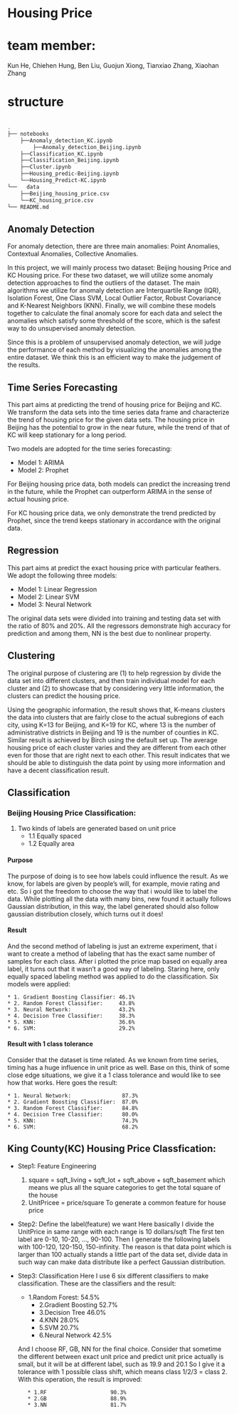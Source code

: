 # Housing Price
# team member:
Kun He, Chiehen Hung, Ben Liu, Guojun Xiong, Tianxiao Zhang, Xiaohan Zhang

# structure

```bash

.
├── notebooks
	├──Anomaly_detection_KC.ipynb
     	├──Anomaly_detection_Beijing.ipynb
	├──Classification_KC.ipynb
	├──Classification_Beijing.ipynb
	├──Cluster.ipynb
	├──Housing_predic-Beijing.ipynb
	└──Housing_Predict-KC.ipynb
└──   data
	├──Beijing_housing_price.csv
	└──KC_housing_price.csv
└── README.md
```

## Anomaly Detection

For anomaly detection, there are three main anomalies: Point Anomalies, Contextual Anomalies, Collective Anomalies.

In this project, we will mainly process two dataset: Beijing housing Price and KC Housing price. For these two dataset, we will utilize some anomaly detection approaches to find the outliers of the dataset. The main algorithms we utilize for anomaly detection are Interquartile Range (IQR), Isolation Forest, One Class SVM, Local Outlier Factor, Robust Covariance and K-Nearest Neighbors (KNN). Finally, we will combine these models together to calculate the final anomaly score for each data and select the anomalies which satisfy some threshold of the score, which is the safest way to do unsupervised anomaly detection.

Since this is a problem of unsupervised anomaly detection, we will judge the performance of each method by visualizing the anomalies among the entire dataset. We think this is an efficient way to make the judgement of the results.

## Time Series Forecasting

This part aims at predicting the trend of housing price for Beijing and KC. We transform the data sets into the time series data frame and characterize the trend of housing price for the given data sets.  The housing price in Beijing has the potential to grow in the near future, while the trend of that of KC will keep stationary for a long period.

Two models are adopted for the time series forecasting: 

* Model 1: ARIMA
* Model 2: Prophet 


For Beijing housing price data, both models can predict the increasing trend in the future, while the Prophet can outperform ARIMA in the sense of actual housing price.

For KC housing price data, we only demonstrate the trend predicted by Prophet, since the trend keeps stationary  in accordance with the original data. 

## Regression

This part aims at predict the exact housing price with particular feathers. We adopt the following three models:

* Model 1: Linear Regression
* Model 2: Linear SVM
* Model 3: Neural Network

The original data sets were divided into training and testing data set with the ratio of 80% and 20%. All the regressors demonstrate high accuracy for prediction and among them, NN is the best due to nonlinear property.

## Clustering

The original purpose of clustering are (1) to help regression by divide the data set into different clusters, and then train individual model for each cluster  and (2) to showcase that by considering very little information, the clusters can predict the housing price. 

Using the geographic information, the result shows that,  K-means clusters the data into clusters that are fairly close to the actual subregions of each city, using K=13 for Beijing, and K=19 for KC, where 13 is the number of administrative districts in Beijing and 19 is the number of counties in KC. Similar result is achieved by Birch using the default set up. 
The average housing price of each cluster varies and they are different from each other even for those that are right next to each other. This result indicates that we should be able to distinguish the data point by using more information and have a decent classification result.

## Classification

### Beijing Housing Price Classification:
1. Two kinds of labels are generated based on unit price
	* 1.1 Equally spaced 
	* 1.2 Equally area   
  
#### Purpose
The purpose of doing is to see how labels could influence the result. As we know, for labels are given by people’s will, for example, movie rating and etc. So i got the freedom to choose the way that i would like to label the data. While plotting all the data with many bins, new found it actually follows Gaussian distribution, in this way, the label generated should also follow gaussian distribution closely, which turns out it does! 

#### Result
And the second method of labeling is just an extreme experiment, that i want to create a method of labeling that has the exact same number of samples for each class. After i plotted the price map based on equally area label, it turns out that it wasn’t a good way of labeling. 
Staring here, only equally spaced labeling method was applied to do the classification. Six models were applied:

   	* 1. Gradient Boosting Classifier: 46.1%
   	* 2. Random Forest Classifier:     43.8%
   	* 3. Neural Network:               43.2%
   	* 4. Decision Tree Classifier:     38.3%
   	* 5. KNN:                   	   36.6%
   	* 6. SVM:                          29.2%
   
#### Result with 1 class tolerance
Consider that the dataset is time related. As we known from time series, timing has a huge influence in unit price as well. Base on this, think of some close edge situations, we give it a 1 class tolerance and would like to see how that works. Here goes the result:

  	* 1. Neural Network:                87.3%
   	* 2. Gradient Boosting Classifier:  87.0%
   	* 3. Random Forest Classifier:      84.8%
   	* 4. Decision Tree Classifier:      80.0%
   	* 5. KNN:                           74.3%
   	* 6. SVM:                           68.2%

## King County(KC) Housing Price Classfication:

* Step1: Feature Engineering
	
	1)
        square = sqft_living + sqft_lot + sqft_above + sqft_basement
        which means we plus all the square categories to get the total square of the house
	2)
        UnitPricee = price/square
        To generate a common feature for house price

* Step2: Define the label(feature) we want 
        Here basically I divide the UnitPrice in same range with each range is 10 dollars/sqft 
        The first ten label are 0-10, 10-20, ..., 90-100.
        Then I generate the following labels with 100-120, 120-150, 150-infinity.
        The reason is that data point which is larger than 100 actually stands a little part of the data set, 
            divide data in such way can make data distribute like a perfect Gaussian distribution.

* Step3: Classification
        Here I use 6 six different classifiers to make classification. These are the classifiers and the result:
        
	
	* 1.Random Forest:         54.5%
        * 2.Gradient Boosting      52.7%
        * 3.Decision Tree          46.0%
        * 4.KNN                    28.0%
        * 5.SVM                    20.7%
        * 6.Neural Network         42.5%

	And I choose RF, GB, NN for the final choice.
	Consider that sometime the different between exact unit price and predict unit price actually is small, but it will be at different label, such as 19.9 and 20.1
	So I give it a tolerance with 1 possible class shift, which means class 1/2/3 = class 2. With this operation, the result is improved:
	
         * 1.RF                    90.3%
         * 2.GB                    88.9%
         * 3.NN                    81.7%
